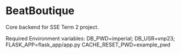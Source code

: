 # BeatBoutique

Core backend for SSE Term 2 project.

Required Environment variables:
DB_PWD=imperial;
DB_USR=vnp23;
FLASK_APP=flask_app/app.py
CACHE_RESET_PWD=example_pwd
